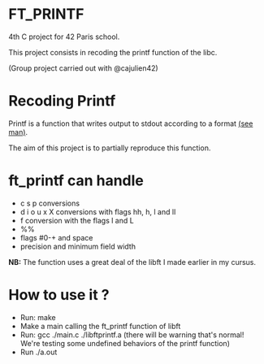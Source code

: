 # FT_PRINTF

4th C project for 42 Paris school.

This project consists in recoding the printf function of the libc.

(Group project carried out with @cajulien42)

# Recoding Printf

Printf is a function that writes output to stdout according to a format [(see man)](https://linux.die.net/man/3/printf).

The aim of this project is to partially reproduce this function.

<h1>ft_printf can handle</h1>
<ul>
<li>c s p conversions</li>
<li>d i o u x X conversions with flags hh, h, l and ll</li>
<li>f conversion with the flags l and L</li>
<li>%%</li>
<li>flags #0-+ and space</li>
<li>precision and minimum field width</li>
</ul>

<b>NB:</b> The function uses a great deal of the libft I made earlier in my cursus.

# How to use it ?

<ul>
<li>Run: make</li>
<li>Make a main calling the ft_printf function of libft </li>
<li>Run: gcc ./main.c ./libftprintf.a (there will be warning that's normal! We're testing some undefined behaviors of the printf function)</li>
<li>Run ./a.out</li>
</ul>
